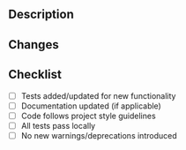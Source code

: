 ## Description
<!-- Describe the purpose of this PR -->

## Changes
<!-- List the key changes in this PR -->

## Checklist
- [ ] Tests added/updated for new functionality
- [ ] Documentation updated (if applicable)
- [ ] Code follows project style guidelines
- [ ] All tests pass locally
- [ ] No new warnings/deprecations introduced 